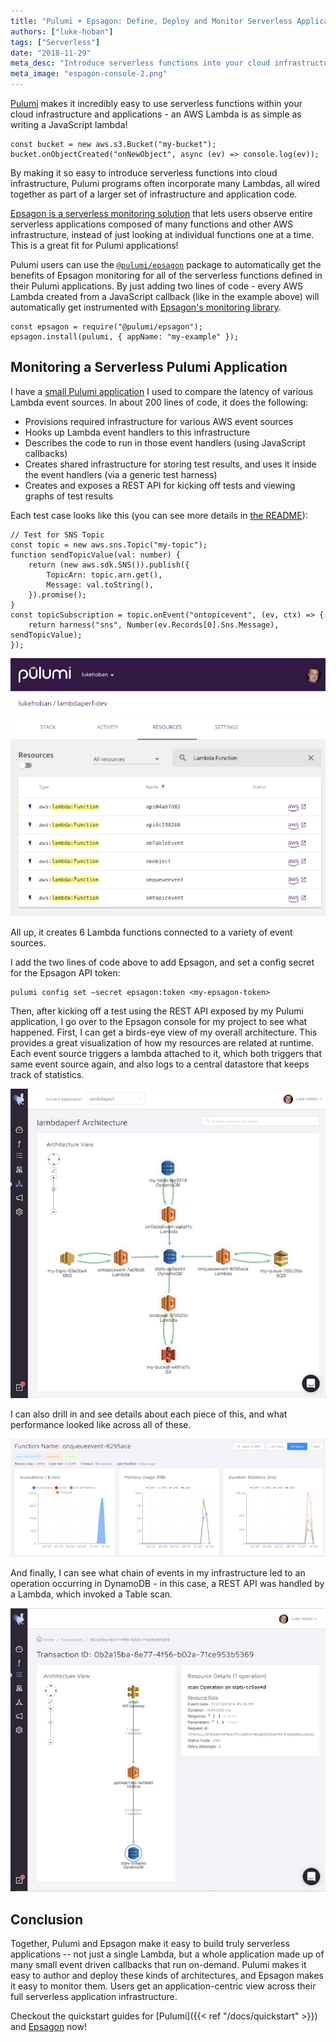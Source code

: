 ```yaml
---
title: "Pulumi + Epsagon: Define, Deploy and Monitor Serverless Applications"
authors: ["luke-hoban"]
tags: ["Serverless"]
date: "2018-11-29"
meta_desc: "Introduce serverless functions into your cloud infrastructure using a Pulumi program with Lambdas. Use the Pulumi Epsagon package to get the benefits of Epsagon monitoring for all of the serverless functions defined in your Pulumi application."
meta_image: "espagon-console-2.png"
---
```


[Pulumi](/) makes it incredibly easy to use serverless
functions within your cloud infrastructure and applications - an AWS
Lambda is as simple as writing a JavaScript lambda!

    const bucket = new aws.s3.Bucket("my-bucket");
    bucket.onObjectCreated("onNewObject", async (ev) => console.log(ev));

By making it so easy to introduce serverless functions into cloud
infrastructure, Pulumi programs often incorporate many Lambdas, all
wired together as part of a larger set of infrastructure and application
code.
<!--more-->

[Epsagon is a serverless monitoring solution](https://epsagon.com/) that
lets users observe entire serverless applications composed of many
functions and other AWS infrastructure, instead of just looking at
individual functions one at a time. This is a great fit for Pulumi
applications!

Pulumi users can use the
[`@pulumi/epsagon`](https://www.npmjs.com/package/@pulumi/epsagon)
package to automatically get the benefits of Epsagon monitoring for all
of the serverless functions defined in their Pulumi applications. By
just adding two lines of code - every AWS Lambda created from a
JavaScript callback (like in the example above) will automatically get
instrumented with
[Epsagon's monitoring library](https://www.npmjs.com/package/epsagon).

    const epsagon = require("@pulumi/epsagon");
    epsagon.install(pulumi, { appName: "my-example" });

## Monitoring a Serverless Pulumi Application

I have a [small Pulumi application](https://github.com/lukehoban/lambdaperf) I used to compare
the latency of various Lambda event sources. In about 200 lines of code,
it does the following:

- Provisions required infrastructure for various AWS event sources
- Hooks up Lambda event handlers to this infrastructure
- Describes the code to run in those event handlers (using JavaScript
  callbacks)
- Creates shared infrastructure for storing test results, and uses it
  inside the event handlers (via a generic test harness)
- Creates and exposes a REST API for kicking off tests and viewing
  graphs of test results

Each test case looks like this (you can see more details in
[the README](https://github.com/lukehoban/lambdaperf)):

    // Test for SNS Topic
    const topic = new aws.sns.Topic("my-topic");
    function sendTopicValue(val: number) {
        return (new aws.sdk.SNS()).publish({
            TopicArn: topic.arn.get(),
            Message: val.toString(),
        }).promise();
    }
    const topicSubscription = topic.onEvent("ontopicevent", (ev, ctx) => {
        return harness("sns", Number(ev.Records[0].Sns.Message), sendTopicValue);
    });

![pulumi-console](./pulumi-console.png)

All up, it creates 6 Lambda functions connected to a variety of event
sources.

I add the two lines of code above to add Epsagon, and set a config
secret for the Epsagon API token:

    pulumi config set –secret epsagon:token <my-epsagon-token>

Then, after kicking off a test using the REST API exposed by my Pulumi
application, I go over to the Epsagon console for my project to see what
happened. First, I can get a birds-eye view of my overall architecture.
This provides a great visualization of how my resources are related at
runtime. Each event source triggers a lambda attached to it, which both
triggers that same event source again, and also logs to a central
datastore that keeps track of statistics.

![Epsagon-console](./espagon-console.png)

I can also drill in and see details about each piece of this, and what
performance looked like across all of these.

![epsagon-console-2](./espagon-console-2.png)

And finally, I can see what chain of events in my infrastructure led to
an operation occurring in DynamoDB - in this case, a REST API was
handled by a Lambda, which invoked a Table scan.

![epsagon-console-3](./espagon-console-3.png)

## Conclusion

Together, Pulumi and Epsagon make it easy to build truly serverless
applications -- not just a single Lambda, but a whole application made
up of many small event driven callbacks that run on-demand. Pulumi makes
it easy to author and deploy these kinds of architectures, and Epsagon
makes it easy to monitor them. Users get an application-centric view
across their full serverless application infrastructure.

Checkout the quickstart guides for [Pulumi]({{< ref "/docs/quickstart" >}})
and [Epsagon](https://docs.epsagon.com/#/quick-start-guide) now!
